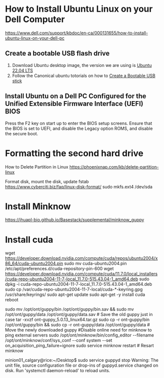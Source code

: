 
# How to Install Ubuntu Linux on your Dell Computer
https://www.dell.com/support/kbdoc/en-ca/000131655/how-to-install-ubuntu-linux-on-your-dell-pc
## Create a bootable USB flash drive
1. Download Ubuntu desktop image, the version we are using is [Ubuntu 22.04 LTS](https://ubuntu.com/download/desktop)
2. Follow the Canonical ubuntu totorials on how to [Create a Bootable USB stick](https://ubuntu.com/tutorials/install-ubuntu-desktop#3-create-a-bootable-usb-stick)
## Install Ubuntu on a Dell PC Configured for the Unified Extensible Firmware Interface (UEFI) BIOS
Press the F2 key on start up to enter the BIOS setup screens. Ensure that the BIOS is set to UEFI, and disable the Legacy option ROMS, and disable the secure boot.

# Formatting the second hard drive
How to Delete Partition in Linux
https://phoenixnap.com/kb/delete-partition-linux

Format disk, mount the disk, update fstab
https://www.cyberciti.biz/faq/linux-disk-format/
sudo mkfs.ext4 /dev/sda

# Install Minknow
https://jhuapl-bio.github.io/Basestack/supplemental/minknow_guppy

# Install cuda
wget https://developer.download.nvidia.com/compute/cuda/repos/ubuntu2004/x86_64/cuda-ubuntu2004.pin
sudo mv cuda-ubuntu2004.pin /etc/apt/preferences.d/cuda-repository-pin-600
wget https://developer.download.nvidia.com/compute/cuda/11.7.0/local_installers/cuda-repo-ubuntu2004-11-7-local_11.7.0-515.43.04-1_amd64.deb
sudo dpkg -i cuda-repo-ubuntu2004-11-7-local_11.7.0-515.43.04-1_amd64.deb
sudo cp /var/cuda-repo-ubuntu2004-11-7-local/cuda-*-keyring.gpg /usr/share/keyrings/
sudo apt-get update
sudo apt-get -y install cuda
reboot 

sudo mv /opt/ont/guppy/bin /opt/ont/guppy/bin.sav  &&    sudo mv /opt/ont/guppy/data /opt/ont/guppy/data.sav      # Save the old guppy just in case
tar -xvzf ont-guppy_5.0.13_linux64.tar.gz 
sudo cp -r ont-guppy/bin /opt/ont/guppy/bin && sudo cp -r ont-guppy/data /opt/ont/guppy/data # Move the newly downloaded guppy
#Disable online need for minknow to ping external servers
sudo /opt/ont/minknow/bin/config_editor --filename /opt/ont/minknow/conf/sys_conf --conf system --set on_acquisition_ping_failure=ignore
sudo service minknow restart # Resart minknow


minion01_calgary@rice:~/Desktop$ sudo service guppyd stop
Warning: The unit file, source configuration file or drop-ins of guppyd.service changed on disk. Run 'systemctl daemon-reload' to reload units.


